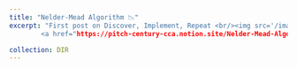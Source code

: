 ```yaml
---
title: "Nelder-Mead Algorithm 📉"
excerpt: "First post on Discover, Implement, Repeat <br/><img src='/images/DIR.png' width='400' height='200'>
        <a href="https://pitch-century-cca.notion.site/Nelder-Mead-Algorithm-6b1971cb3c484d408e145de21bd560d4">Link Text</a>"

collection: DIR
---
```

